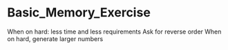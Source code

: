 # Basic_Memory_Exercise

When on hard: less time and less requirements
Ask for reverse order
When on hard, generate larger numbers

